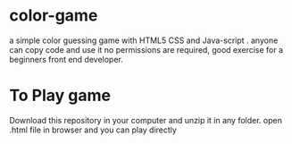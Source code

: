 # color-game
a simple color guessing game with HTML5 CSS and Java-script  . 
anyone can copy code and use it no permissions are required, good exercise for a beginners front end developer.

# To Play game 
Download this repository in your computer and unzip it in any folder.
open .html file in browser and you can play directly 
